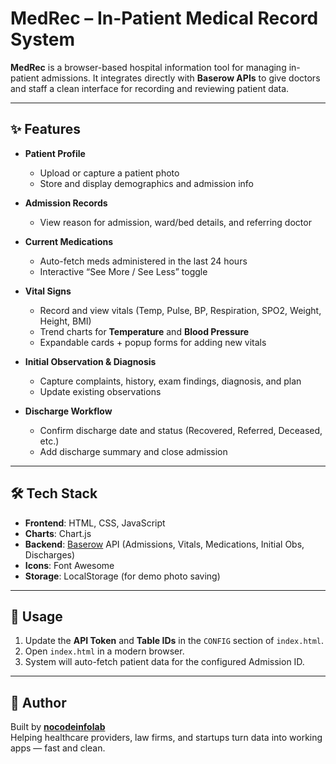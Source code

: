 # MedRec – In-Patient Medical Record System

**MedRec** is a browser-based hospital information tool for managing in-patient admissions. It integrates directly with **Baserow APIs** to give doctors and staff a clean interface for recording and reviewing patient data.

---

## ✨ Features

- **Patient Profile**
  - Upload or capture a patient photo
  - Store and display demographics and admission info

- **Admission Records**
  - View reason for admission, ward/bed details, and referring doctor

- **Current Medications**
  - Auto-fetch meds administered in the last 24 hours
  - Interactive “See More / See Less” toggle

- **Vital Signs**
  - Record and view vitals (Temp, Pulse, BP, Respiration, SPO2, Weight, Height, BMI)
  - Trend charts for **Temperature** and **Blood Pressure**
  - Expandable cards + popup forms for adding new vitals

- **Initial Observation & Diagnosis**
  - Capture complaints, history, exam findings, diagnosis, and plan
  - Update existing observations

- **Discharge Workflow**
  - Confirm discharge date and status (Recovered, Referred, Deceased, etc.)
  - Add discharge summary and close admission

---

## 🛠 Tech Stack

- **Frontend**: HTML, CSS, JavaScript  
- **Charts**: Chart.js  
- **Backend**: [Baserow](https://baserow.io) API (Admissions, Vitals, Medications, Initial Obs, Discharges)  
- **Icons**: Font Awesome  
- **Storage**: LocalStorage (for demo photo saving)  

---

## 🚀 Usage

1. Update the **API Token** and **Table IDs** in the `CONFIG` section of `index.html`.  
2. Open `index.html` in a modern browser.  
3. System will auto-fetch patient data for the configured Admission ID.  

---

## 👤 Author

Built by **[nocodeinfolab](https://github.com/nocodeinfolab)**  
Helping healthcare providers, law firms, and startups turn data into working apps — fast and clean.

